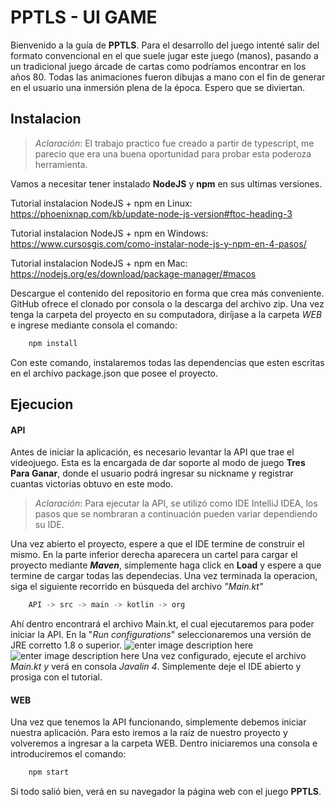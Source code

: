 ﻿# PPTLS - UI GAME

Bienvenido a la guía de **PPTLS**. Para el desarrollo del juego intenté salir del formato convencional en el que suele jugar este juego (manos), pasando a un tradicional juego árcade de cartas como podríamos encontrar en los años 80. Todas las animaciones fueron dibujas a mano con el fin de generar en el usuario una inmersión plena de la época. Espero que se diviertan.

## Instalacion
> *Aclaración*: El trabajo practico fue creado a partir de typescript, me parecio que era una buena oportunidad para probar esta poderoza herramienta.
> 
Vamos a necesitar tener instalado **NodeJS** y **npm** en sus ultimas versiones.

Tutorial instalacion NodeJS + npm en Linux:
https://phoenixnap.com/kb/update-node-js-version#ftoc-heading-3

Tutorial instalacion NodeJS + npm en Windows:
https://www.cursosgis.com/como-instalar-node-js-y-npm-en-4-pasos/

Tutorial instalacion NodeJS + npm en Mac:
https://nodejs.org/es/download/package-manager/#macos

Descargue el contenido del repositorio en forma que crea más conveniente. GitHub ofrece el clonado por consola o la descarga del archivo zip. Una vez tenga la carpeta del proyecto en su computadora, diríjase a la carpeta *WEB* e ingrese mediante consola el comando:
```js
    npm install
```
Con este comando, instalaremos todas las dependencias que esten escritas en el archivo package.json que posee el proyecto.

## Ejecucion
#### API
Antes de iniciar la aplicación, es necesario levantar la API que trae el videojuego. Esta es la encargada de dar soporte al modo de juego **Tres Para Ganar**, donde el usuario podrá ingresar su nickname y registrar cuantas victorias obtuvo en este modo.
> *Aclaración*: Para ejecutar la API, se utilizó como IDE IntelliJ IDEA, los pasos que se nombraran a continuación pueden variar dependiendo su IDE.

Una vez abierto el proyecto, espere a que el IDE termine de construir el mismo. En la parte inferior derecha aparecera un cartel para cargar el proyecto mediante ***Maven***, simplemente haga click en **Load** y espere a que termine de cargar todas las dependecias. Una vez terminada la operacion, siga el siguiente recorrido  en búsqueda del archivo *"Main.kt"*
```js
    API -> src -> main -> kotlin -> org
```
Ahí dentro encontrará el archivo Main.kt, el cual ejecutaremos para poder iniciar la API. En la "*Run  configurations*" seleccionaremos una versión de JRE  corretto 1.8 o superior. 
![enter image description here](https://i.ibb.co/ZhrrXpq/1.png)
![enter image description here](https://i.ibb.co/SBFPPcs/2.png)
Una vez configurado, ejecute el archivo *Main.kt y* verá en consola *Javalin 4*. Simplemente deje el IDE abierto y prosiga con el tutorial.

#### WEB
Una vez que tenemos la API funcionando, simplemente debemos iniciar nuestra aplicación. Para esto iremos a la raíz de nuestro proyecto y volveremos a ingresar a la carpeta WEB. Dentro iniciaremos una consola e introduciremos el comando:
```js
    npm start
```
Si todo salió bien, verá en su navegador la página web con el juego **PPTLS**.




